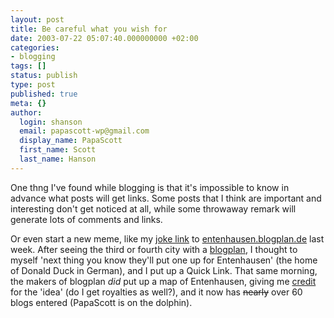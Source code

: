 ```yaml
---
layout: post
title: Be careful what you wish for
date: 2003-07-22 05:07:40.000000000 +02:00
categories:
- blogging
tags: []
status: publish
type: post
published: true
meta: {}
author:
  login: shanson
  email: papascott-wp@gmail.com
  display_name: PapaScott
  first_name: Scott
  last_name: Hanson
---
```

<p>One thng I've found while blogging is that it's impossible to know in advance what posts will get links. Some posts that I think are important and interesting don't get noticed at all, while some throwaway remark will generate lots of comments and links. </p>
<p>Or even start a new meme, like my <a href="/2003/07/qlinks.php#002426">joke link</a> to <a href="http://entenhausen.blogplan.de">entenhausen.blogplan.de</a> last week. After seeing the third or fourth city with a <a href="blogplan.de">blogplan</a>, I thought to myself 'next thing you know they'll put one up for Entenhausen' (the home of Donald Duck in German), and I put up a Quick Link. That same morning, the makers of blogplan <i>did</i> put up a map of Entenhausen, giving me <a href="http://wiesel.h-blog.org/archives/000169.html">credit</a> for the 'idea' (do I get royalties as well?), and it now has <s>nearly</s> over 60 blogs entered (PapaScott is on the dolphin).</p>
